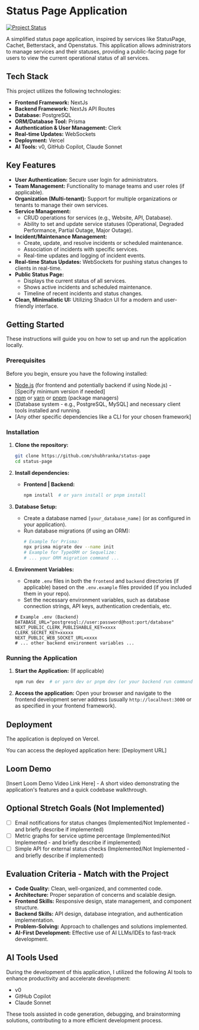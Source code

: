 # Status Page Application

[![Project Status](https://img.shields.io/badge/status-in%20development-yellow)](https://shields.io/) <!-- You can replace this with a real status badge later -->

A simplified status page application, inspired by services like StatusPage, Cachet, Betterstack, and Openstatus. This application allows administrators to manage services and their statuses, providing a public-facing page for users to view the current operational status of all services.

## Tech Stack

This project utilizes the following technologies:

*   **Frontend Framework:** NextJs
*   **Backend Framework:** NextJs API Routes 
*   **Database:** PostgreSQL
*   **ORM/Database Tool:** Prisma
*   **Authentication & User Management:** Clerk
*   **Real-time Updates:** WebSockets
*   **Deployment:** Vercel
*   **AI Tools:** v0, GitHub Copilot, Claude Sonnet

## Key Features

*   **User Authentication:** Secure user login for administrators.
*   **Team Management:**  Functionality to manage teams and user roles (if applicable).
*   **Organization (Multi-tenant):** Support for multiple organizations or tenants to manage their own services.
*   **Service Management:**
    *   CRUD operations for services (e.g., Website, API, Database).
    *   Ability to set and update service statuses (Operational, Degraded Performance, Partial Outage, Major Outage).
*   **Incident/Maintenance Management:**
    *   Create, update, and resolve incidents or scheduled maintenance.
    *   Association of incidents with specific services.
    *   Real-time updates and logging of incident events.
*   **Real-time Status Updates:** WebSockets for pushing status changes to clients in real-time.
*   **Public Status Page:**
    *   Displays the current status of all services.
    *   Shows active incidents and scheduled maintenance.
    *   Timeline of recent incidents and status changes.
*   **Clean, Minimalistic UI:**  Utilizing Shadcn UI for a modern and user-friendly interface.

## Getting Started

These instructions will guide you on how to set up and run the application locally.

### Prerequisites

Before you begin, ensure you have the following installed:

*   [Node.js](https://nodejs.org/) (for frontend and potentially backend if using Node.js) -  [Specify minimum version if needed]
*   [npm](https://www.npmjs.com/) or [yarn](https://yarnpkg.com/) or [pnpm](https://pnpm.io/) (package managers)
*   [Database system - e.g., PostgreSQL, MySQL] and necessary client tools installed and running.
*   [Any other specific dependencies like a CLI for your chosen framework]

### Installation

1.  **Clone the repository:**
    ```bash
    git clone https://github.com/shubhranka/status-page
    cd status-page
    ```

2.  **Install dependencies:**

    *   **Frontend | Backend:**
        ```bash
        npm install  # or yarn install or pnpm install
        ```

3.  **Database Setup:**

    *   Create a database named `[your_database_name]` (or as configured in your application).
    *   Run database migrations (if using an ORM):
        ```bash
        # Example for Prisma:
        npx prisma migrate dev --name init
        # Example for TypeORM or Sequelize:
        # ... your ORM migration command ...
        ```

4.  **Environment Variables:**

    *   Create `.env` files in both the `frontend` and `backend` directories (if applicable) based on the `.env.example` files provided (if you included them in your repo).
    *   Set the necessary environment variables, such as database connection strings, API keys, authentication credentials, etc.

    ```
    # Example .env (Backend)
    DATABASE_URL="postgresql://user:password@host:port/database"
    NEXT_PUBLIC_CLERK_PUBLISHABLE_KEY=xxxx
    CLERK_SECRET_KEY=xxxxx
    NEXT_PUBLIC_WEB_SOCKET_URL=xxxx
    # ... other backend environment variables ...
    ```

### Running the Application

1.  **Start the Application:** (If applicable)

    ```bash
    npm run dev  # or yarn dev or pnpm dev (or your backend run command)
    ```

3.  **Access the application:** Open your browser and navigate to the frontend development server address (usually `http://localhost:3000` or as specified in your frontend framework).

## Deployment

The application is deployed on Vercel.

You can access the deployed application here: [Deployment URL]

## Loom Demo

[Insert Loom Demo Video Link Here] -  A short video demonstrating the application's features and a quick codebase walkthrough.

## Optional Stretch Goals (Not Implemented)

*   [ ] Email notifications for status changes (Implemented/Not Implemented - and briefly describe if implemented)
*   [ ] Metric graphs for service uptime percentage (Implemented/Not Implemented - and briefly describe if implemented)
*   [ ] Simple API for external status checks (Implemented/Not Implemented - and briefly describe if implemented)

## Evaluation Criteria - Match with the Project

*   **Code Quality:** Clean, well-organized, and commented code.
*   **Architecture:** Proper separation of concerns and scalable design.
*   **Frontend Skills:** Responsive design, state management, and component structure.
*   **Backend Skills:** API design, database integration, and authentication implementation.
*   **Problem-Solving:** Approach to challenges and solutions implemented.
*   **AI-First Development:** Effective use of AI LLMs/IDEs to fast-track development.

## AI Tools Used

During the development of this application, I utilized the following AI tools to enhance productivity and accelerate development:

*   v0
*   GitHub Copilot
*   Claude Sonnet

These tools assisted in code generation, debugging, and brainstorming solutions, contributing to a more efficient development process.
